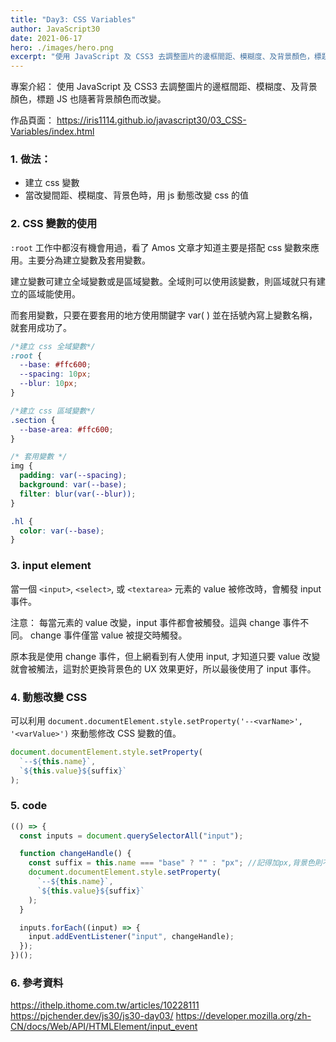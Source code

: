 ```yaml
---
title: "Day3: CSS Variables"
author: JavaScript30
date: 2021-06-17
hero: ./images/hero.png
excerpt: "使用 JavaScript 及 CSS3 去調整圖片的邊框間距、模糊度、及背景顏色，標題 JS 也隨著背景顏色而改變。"
---
```


專案介紹： 使用 JavaScript 及 CSS3 去調整圖片的邊框間距、模糊度、及背景顏色，標題 JS 也隨著背景顏色而改變。

作品頁面： https://iris1114.github.io/javascript30/03_CSS-Variables/index.html

### 1. 做法：

- 建立 css 變數
- 當改變間距、模糊度、背景色時，用 js 動態改變 css 的值

### 2. CSS 變數的使用

`:root` 工作中都沒有機會用過，看了 Amos 文章才知道主要是搭配 css 變數來應用。主要分為建立變數及套用變數。

建立變數可建立全域變數或是區域變數。全域則可以使用該變數，則區域就只有建立的區域能使用。

而套用變數，只要在要套用的地方使用關鍵字 var( ) 並在括號內寫上變數名稱，就套用成功了。

```css
/*建立 css 全域變數*/
:root {
  --base: #ffc600;
  --spacing: 10px;
  --blur: 10px;
}

/*建立 css 區域變數*/
.section {
  --base-area: #ffc600;
}

/* 套用變數 */
img {
  padding: var(--spacing);
  background: var(--base);
  filter: blur(var(--blur));
}

.hl {
  color: var(--base);
}
```

### 3. input element

當一個 `<input>`, `<select>`, 或 `<textarea>` 元素的 value 被修改時，會觸發 input 事件。

注意： 每當元素的 value 改變，input 事件都會被觸發。這與 change 事件不同。 change 事件僅當 value 被提交時觸發。

原本我是使用 change 事件，但上網看到有人使用 input, 才知道只要 value 改變就會被觸法，這對於更換背景色的 UX 效果更好，所以最後使用了 input 事件。

### 4. 動態改變 CSS

可以利用 `document.documentElement.style.setProperty('--<varName>', '<varValue>')` 來動態修改 CSS 變數的值。

```javascript
document.documentElement.style.setProperty(
  `--${this.name}`,
  `${this.value}${suffix}`
);
```

### 5. code

```javascript
(() => {
  const inputs = document.querySelectorAll("input");

  function changeHandle() {
    const suffix = this.name === "base" ? "" : "px"; //記得加px,背景色則不用px
    document.documentElement.style.setProperty(
      `--${this.name}`,
      `${this.value}${suffix}`
    );
  }

  inputs.forEach((input) => {
    input.addEventListener("input", changeHandle);
  });
})();
```

### 6. 參考資料

https://ithelp.ithome.com.tw/articles/10228111
https://pjchender.dev/js30/js30-day03/
https://developer.mozilla.org/zh-CN/docs/Web/API/HTMLElement/input_event
